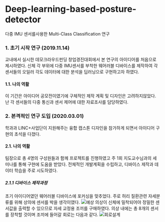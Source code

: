 # Deep-learning-based-posture-detector
다중 IMU 센서를사용한 Multi-Class Classification 연구

### 1. 초기 시작 연구 (2019.11.14)
교내에서 실시한 데모크라우드펀딩 창업경진대회에서 본 연구의 아이디어를 처음으로 제시하였다.
신체 각 부위에 다중 IMU센서를 부착한 웨어러블 디바이스를 제작하여 각 센서들의 오일러 각도 데이터에 대한 분석을 딥러닝으로 구현하고자 하였다.
#### 1.1. 나의 역활
이 기간은 아이디어 공모전이였기에 구체적인 제작 계획 및 디자인은 고려하지않았다.
난 각 센서들의 다중 통신과 센서 제어에 대한 자료조사를 담당하였다.

### 2. 본격적인 연구 도입 (2020.03.01)
학과과 LINC+사업단이 지원해주는 융합 캡스톤 디자인을 참가하게 되면서 아이디어 구현의 초석을 다졌다.

#### 2.1. 나의 역활
팀장으로 총 4명의 구성원들과 함께 프로젝트를 진행하였고 주 1회 지도교수님과의 세미나를 통해 구현에 도움을 받았다. 
전체적인 개발계획을 수립하고, 디바이스 제작과 데이터 학습을 주로 시도하였다.
##### 2.1.1 디바이스 제작과정
초기 아이디어였던 웨어러블 디바이스에 포커싱을 맞추었다. 주로 허리 질환관련 자세분류를 위해 상의에 센서를 박을 생각이였다.
![예상](https://user-images.githubusercontent.com/44052428/114373133-409bab00-9bbd-11eb-86af-cf2616144fd2.png)
의상이 신체에 밀착되어야 정밀한 센서값을 출력할 수 있으므로 자세 교정용 조끼를 구매하였다.
의상 내에는 총 8개의 센서를 장착할 것이며 조끼에 들어갈 회로는 다음과 같다.
![회로설계](https://user-images.githubusercontent.com/44052428/114373191-501af400-9bbd-11eb-86f6-bbea6d52c8fc.jpg)
